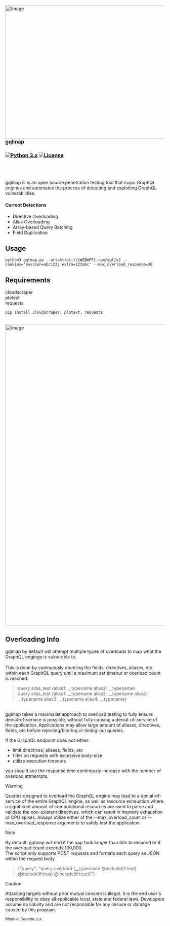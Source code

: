 
<!-- <img width="270" height="320" align="left" alt="Image" src="https://github.com/user-attachments/assets/9e780001-edeb-448f-8e83-813270309f59" />  -->
<img width="700" height="420" align="left" alt="Image" src="https://github.com/user-attachments/assets/ad4d3cc8-6580-4a11-93b5-b426db15266a" />


### gqlmap  
### [![Python 3.x](https://img.shields.io/badge/python-3.11.x-yellow.svg)](https://www.python.org/) [![License](https://img.shields.io/badge/license-GPLv3-red.svg)](https://raw.githubusercontent.com/TaranYourAss/gqlmap/master/LICENSE)

<br clear="right"/>  
<br clear="left"/>  
<br>  
gqlmap is is an open source penetration testing tool that maps GraphQL engines and automates the process of detecting and exploiting GraphQL vulnerabilities.  

#### Current Detections
- Directive Overloading
- Alias Overloading
- Array-based Query Batching
- Field Duplication


## Usage
```
python3 gqlmap.py --url=https://{WEBAPP}.com/gql/v2 --cookies='session=abc123; extra=123abc' --max_overload_response=30
```
## Requirements  
cloudscraper  
plotext  
requests  
```
pip install cloudscraper, plotext, requests
```
<br>
<img width="1327" height="950" alt="Image" src="https://github.com/user-attachments/assets/e01c82a6-3154-460c-bbf0-f8e2e34554a7" />

## Overloading Info
gqlmap by default will attempt multiple types of overloads to map what the GraphQL enginge is vulnerable to.  
<br>
This is done by coninuously doubling the fields, directives, aliases, etc within each GraphQL query until a maximum set timeout or overload count is reached:  
> query alias_test {alias1: __typename alias2: __typename}  
> query alias_test {alias1: __typename alias2: __typename alias2: __typename alias3: __typename alias4: __typename}  
<br>
gqlmap takes a maximalist approach to overload testing to fully ensure denial-of-service is possible, without fully causing a denial-of-service of the application.  Applications may allow large amount of aliases, directives, fields, etc before rejecting/filtering or timing-out queries.  
  
If the GraphQL endpoint does not either:  
- limit directives, aliases, fields, etc
- filter on requests with excessive body-size
- utilize execution timeouts  

you should see the response time continously increase with the number of overload attmempts.  

> [!WARNING]
> Queries designed to overload the GraphQL engine may lead to a denial-of-service of the entire GraphQL engine, as well as resource exhaustion where a significant amount of computational resources are used to parse and validate the non-existent directives, which can result in memory exhaustion or CPU spikes.
> Always utilize either of the --max_overload_count or --max_overload_response arguments to safely test the application.  

> [!NOTE]  
> By default, gqlmap will end if the app took longer than 60s to respond or if the overload count exceeds 100,000.  
> The script only supports POST requests and formats each query as JSON within the request body.

> {"query": "query overload {__typename @include(if:true) @include(if:true) @include(if:true)}"}




> [!CAUTION]
> Attacking targets without prior mutual consent is illegal. It is the end user's responsibility to obey all applicable local, state and federal laws. Developers assume no liability and are not responsible for any misuse or damage caused by this program.

<sub><em>Made in Canada 🇨🇦</em></sub>
